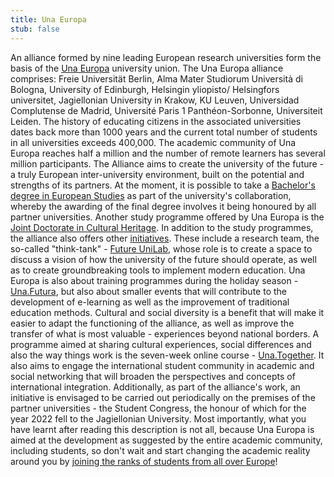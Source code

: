 ```yaml
---
title: Una Europa
stub: false
---
```

An alliance formed by nine leading European research universities form the basis of the [Una Europa](https://www.una-europa.eu/about/o-nas-w-jezyku-polskim) university union. The Una Europa alliance comprises: Freie Universität Berlin, Alma Mater Studiorum Università di Bologna, University of Edinburgh, Helsingin yliopisto/ Helsingfors universitet, Jagiellonian University in Krakow, KU Leuven, Universidad Complutense de Madrid, Université Paris 1 Panthéon-Sorbonne, Universiteit Leiden. The history of educating citizens in the associated universities dates back more than 1000 years and the current total number of students in all universities exceeds 400,000. The academic community of Una Europa reaches half a million and the number of remote learners has several million participants. The Alliance aims to create the university of the future - a truly European inter-university environment, built on the potential and strengths of its partners. At the moment, it is possible to take a [Bachelor's degree in European Studies](https://www.una-europa.eu/initiatives/joint-european-bachelor) as part of the university's collaboration, whereby the awarding of the final degree involves it being honoured by all partner universities. Another study programme offered by Una Europa is the [Joint Doctorate in Cultural Heritage](https://www.una-europa.eu/initiatives/joint-doctorate-in-cultural-heritage). In addition to the study programmes, the alliance also offers other [initiatives](https://www.una-europa.eu/initiatives). These include a research team, the so-called "think-tank" - [Future UniLab](https://www.una-europa.eu/initiatives/future-unilab-1), whose role is to create a space to discuss a vision of how the university of the future should operate, as well as to create groundbreaking tools to implement modern education. Una Europa is also about training programmes during the holiday season - [Una.Futura](https://www.una-europa.eu/initiatives/una-futura), but also about smaller events that will contribute to the development of e-learning as well as the improvement of traditional education methods. Cultural and social diversity is a benefit that will make it easier to adapt the functioning of the alliance, as well as improve the transfer of what is most valuable - experiences beyond national borders. A programme aimed at sharing cultural experiences, social differences and also the way things work is the seven-week online course - [Una.Together](https://www.una-europa.eu/initiatives/una-together). It also aims to engage the international student community in academic and social networking that will broaden the perspectives and concepts of international integration. Additionally, as part of the alliance's work, an initiative is envisaged to be carried out periodically on the premises of the partner universities - the Student Congress, the honour of which for the year 2022 fell to the Jagiellonian University. Most importantly, what you have learnt after reading this description is not all, because Una Europa is aimed at the development as suggested by the entire academic community, including students, so don't wait and start changing the academic reality around you by [joining the ranks of students from all over Europe](https://www.una-europa.eu/get-involved)!
